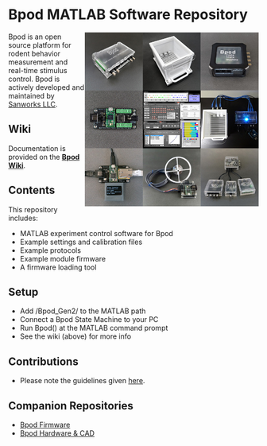 # Bpod MATLAB Software Repository

<img align="right" src="Assets/Bitmap/Bpod_Welcome.jpg" width="350px">Bpod is an open source platform for rodent behavior measurement and real-time stimulus control. Bpod is actively developed and maintained by [Sanworks LLC](https://sanworks.io/).

## Wiki

Documentation is provided on the [**Bpod Wiki**](https://sanworks.github.io/Bpod_Wiki/).

## Contents ##

This repository includes:
* MATLAB experiment control software for Bpod
* Example settings and calibration files
* Example protocols
* Example module firmware
* A firmware loading tool

## Setup ##

* Add /Bpod_Gen2/ to the MATLAB path
* Connect a Bpod State Machine to your PC
* Run Bpod() at the MATLAB command prompt
* See the wiki (above) for more info

## Contributions ##
* Please note the guidelines given [here](/CONTRIBUTING%20README.md).

## Companion Repositories ##
* [Bpod Firmware](https://sanworks.github.io/Bpod_Wiki/install-and-update/firmware-repo-list/)<br>
* [Bpod Hardware & CAD](https://github.com/sanworks/Bpod-CAD)
